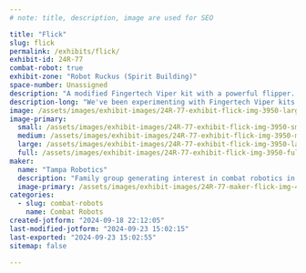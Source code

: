 ```yaml
---
# note: title, description, image are used for SEO

title: "Flick"
slug: flick
permalink: /exhibits/flick/
exhibit-id: 24R-77
combat-robot: true
exhibit-zone: "Robot Ruckus (Spirit Building)"
space-number: Unassigned
description: "A modified Fingertech Viper kit with a powerful flipper. "
description-long: "We've been experimenting with Fingertech Viper kits as an accessible entry bot for families with young children trying to get into combat Although the spinner meta has been extremely successful in the answeight class, we are creating a design that can be competitive against these high-kinetic energy weapons while being significantly safer to build, test and fight. We hope that our powerful cam/spring mechanism deployed in a battle-hardened chassis with a high torque drive train will bring a new dimension to this weight class. "
image: /assets/images/exhibit-images/24R-77-exhibit-flick-img-3950-large.png
image-primary: 
  small: /assets/images/exhibit-images/24R-77-exhibit-flick-img-3950-small.png
  medium: /assets/images/exhibit-images/24R-77-exhibit-flick-img-3950-medium.png
  large: /assets/images/exhibit-images/24R-77-exhibit-flick-img-3950-large.png
  full: /assets/images/exhibit-images/24R-77-exhibit-flick-img-3950-full.png
maker: 
  name: "Tampa Robotics"
  description: "Family group generating interest in combat robotics in Tampa. "
  image-primary: /assets/images/exhibit-images/24R-77-maker-flick-img-4992-medium.jpeg
categories: 
  - slug: combat-robots
    name: Combat Robots
created-jotform: "2024-09-18 22:12:05"
last-modified-jotform: "2024-09-23 15:02:15"
last-exported: "2024-09-23 15:02:55"
sitemap: false

---
```

